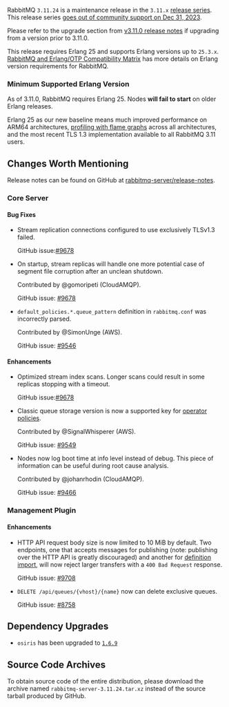 RabbitMQ `3.11.24` is a maintenance release in the `3.11.x` [release series](https://www.rabbitmq.com/versions.html).
This release series [goes out of community support on Dec 31, 2023](https://rabbitmq.com/versions.html).

Please refer to the upgrade section from [v3.11.0 release notes](https://github.com/rabbitmq/rabbitmq-server/releases/tag/v3.11.0)
if upgrading from a version prior to 3.11.0.

This release requires Erlang 25 and supports Erlang versions up to `25.3.x`.
[RabbitMQ and Erlang/OTP Compatibility Matrix](https://www.rabbitmq.com/which-erlang.html) has more details on
Erlang version requirements for RabbitMQ.


### Minimum Supported Erlang Version

As of 3.11.0, RabbitMQ requires Erlang 25. Nodes **will fail to start** on older Erlang releases.

Erlang 25 as our new baseline means much improved performance on ARM64 architectures, [profiling with flame graphs](https://blog.rabbitmq.com/posts/2022/05/flame-graphs/)
across all architectures, and the most recent TLS 1.3 implementation available to all RabbitMQ 3.11 users.


## Changes Worth Mentioning

Release notes can be found on GitHub at [rabbitmq-server/release-notes](https://github.com/rabbitmq/rabbitmq-server/tree/v3.11.x/release-notes).


### Core Server

#### Bug Fixes

 * Stream replication connections configured to use exclusively TLSv1.3 failed.

   GitHub issue:[#9678](https://github.com/rabbitmq/rabbitmq-server/pull/9678)

 * On startup, stream replicas will handle one more potential case of segment file corruption
   after an unclean shutdown.

   Contributed by @gomoripeti (CloudAMQP).

   GitHub issue: [#9678](https://github.com/rabbitmq/rabbitmq-server/pull/9678)

 * `default_policies.*.queue_pattern` definition in `rabbitmq.conf` was incorrectly parsed.

   Contributed by @SimonUnge (AWS).

   GitHub issue: [#9546](https://github.com/rabbitmq/rabbitmq-server/pull/9546)

#### Enhancements

 * Optimized stream index scans. Longer scans could result in some replicas stopping
   with a timeout.

   GitHub issue:[#9678](https://github.com/rabbitmq/rabbitmq-server/pull/9678)

 * Classic queue storage version is now a supported key for [operator policies](https://rabbitmq.com/parameters.html#operator-policies).

   Contributed by @SignalWhisperer (AWS).

   GitHub issue: [#9549](https://github.com/rabbitmq/rabbitmq-server/pull/9549)

 * Nodes now log boot time at info level instead of debug. This piece of information
   can be useful during root cause analysis.

   Contributed by @johanrhodin (CloudAMQP).

   GitHub issue: [#9466](https://github.com/rabbitmq/rabbitmq-server/pull/9466)


### Management Plugin

#### Enhancements

 * HTTP API request body size is now limited to 10 MiB by default.
   Two endpoints, one that accepts messages for publishing (note: publishing over the HTTP API is greatly discouraged)
   and another for [definition import](https://rabbitmq.com/definitions.html#import),
   will now reject larger transfers with a `400 Bad Request` response.

   GitHub issue: [#9708](https://github.com/rabbitmq/rabbitmq-server/pull/9708)

 * `DELETE /api/queues/{vhost}/{name}` now can delete exclusive queues.

   GitHub issue: [#8758](https://github.com/rabbitmq/rabbitmq-server/issues/8758)


## Dependency Upgrades

 * `osiris` has been upgraded to [`1.6.9`](https://github.com/rabbitmq/osiris/releases)


## Source Code Archives

To obtain source code of the entire distribution, please download the archive named `rabbitmq-server-3.11.24.tar.xz`
instead of the source tarball produced by GitHub.
